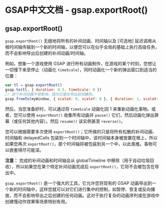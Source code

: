 # GSAP中文文档 - gsap.exportRoot()

## gsap.exportRoot()

`gsap.exportRoot()` 无缝地将所有的补间动画、时间轴以及 [可选地] 延迟调用从根时间轴传输到一个新的时间轴，以便您可以在似乎全局的基础上执行高级任务，而不会影响导出后创建的补间动画/时间轴。

例如，想象一个游戏使用 GSAP 进行所有动画制作，在游戏的某个时刻，您想让一切慢下来至停止（动画化 `timeScale`），同时动画化一个新的弹出窗口到适当的位置：

```javascript
var tl = gsap.exportRoot()
gsap.to(tl, { duration: 0.5, timeScale: 0 })
// 这个补间动画不受影响，因为它是在导出后创建的。
gsap.fromTo(myWindow, { scaleX: 0, scaleY: 0 }, { duration: 1, scaleX: 1, scaleY: 1 })
```

然后，当您准备好时，可以通过将 `timeScale` 动画化回 1 来重新动画化事物。或者，您可以使用 `exportRoot()` 收集所有动画并 `pause()` 它们，然后动画化弹出屏幕（或任何其他内容）。然后 `resume()` 该实例甚至 `reverse()`。

您可以根据需要多次使用 `exportRoot()`；它所做的只是将所有松散的补间动画、时间轴和 delayedCalls 包装到一个时间轴中，该时间轴本身被放置在根上，所以如果您再次 `exportRoot()`，那个时间轴将被包装到另一个中，以此类推。事物可以嵌套得尽可能深。

**注意：** 完成的补间动画和时间轴会从 globalTimeline 中移除（用于自动垃圾回收），所以如果您在某个特定补间动画完成后 `exportRoot()`，它将不会被包含在导出中。

`gsap.exportRoot()` 是一个强大的工具，它允许您将现有的 GSAP 动画导出到一个新的时间轴中，这样您就可以对它们进行集中的控制，如暂停、恢复或反向播放，而不会影响导出之后创建的任何动画。这对于执行复杂的动画序列或在游戏中创建慢动作效果等场景特别有用。
